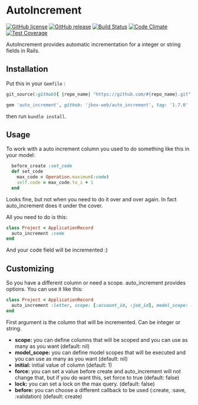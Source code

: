 # AutoIncrement

[![GitHub license](https://img.shields.io/github/license/jbox-web/auto_increment.svg)](https://github.com/jbox-web/auto_increment/blob/master/LICENSE)
[![GitHub release](https://img.shields.io/github/release/jbox-web/auto_increment.svg)](https://github.com/jbox-web/auto_increment/releases/latest)
[![Build Status](https://travis-ci.org/jbox-web/auto_increment.svg?branch=master)](https://travis-ci.org/jbox-web/auto_increment)
[![Code Climate](https://codeclimate.com/github/jbox-web/auto_increment/badges/gpa.svg)](https://codeclimate.com/github/jbox-web/auto_increment)
[![Test Coverage](https://codeclimate.com/github/jbox-web/auto_increment/badges/coverage.svg)](https://codeclimate.com/github/jbox-web/auto_increment/coverage)

AutoIncrement provides automatic incrementation for a integer or string fields in Rails.

## Installation

Put this in your `Gemfile` :

```ruby
git_source(:github){ |repo_name| "https://github.com/#{repo_name}.git" }

gem 'auto_increment', github: 'jbox-web/auto_increment', tag: '1.7.0'
```

then run `bundle install`.


## Usage

To work with a auto increment column you used to do something like this in your model:

```ruby
  before_create :set_code
  def set_code
    max_code = Operation.maximum(:code)
    self.code = max_code.to_i + 1
  end
```

Looks fine, but not when you need to do it over and over again. In fact auto_increment does it under the cover.

All you need to do is this:

```ruby
class Project < ApplicationRecord
  auto_increment :code
end
```

And your code field will be incremented :)


## Customizing

So you have a different column or need a scope. auto_increment provides options. You can use it like this:

```ruby
class Project < ApplicationRecord
  auto_increment :letter, scope: [:account_id, :job_id], model_scope: :in_account, initial: 'C', force: true, lock: false, before: :create
end
```

First argument is the column that will be incremented. Can be integer or string.

* **scope:** you can define columns that will be scoped and you can use as many as you want (default: nil)
* **model_scope:** you can define model scopes that will be executed and you can use as many as you want (default: nil)
* **initial:** initial value of column (default: 1)
* **force:** you can set a value before create and auto_increment will not change that, but if you do want this, set force to true (default: false)
* **lock:** you can set a lock on the max query. (default: false)
* **before:** you can choose a different callback to be used (:create, :save, :validation) (default: create)
